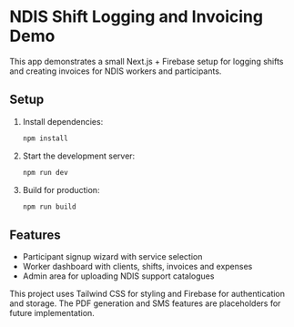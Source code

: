 # NDIS Shift Logging and Invoicing Demo

This app demonstrates a small Next.js + Firebase setup for logging shifts and creating invoices for NDIS workers and participants.

## Setup

1. Install dependencies:
   ```bash
   npm install
   ```
2. Start the development server:
   ```bash
   npm run dev
   ```
3. Build for production:
   ```bash
   npm run build
   ```

## Features

- Participant signup wizard with service selection
- Worker dashboard with clients, shifts, invoices and expenses
- Admin area for uploading NDIS support catalogues

This project uses Tailwind CSS for styling and Firebase for authentication and storage. The PDF generation and SMS features are placeholders for future implementation.

